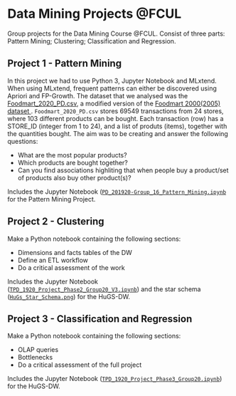 # Data Mining Projects @FCUL
Group projects for the Data Mining Course @FCUL. Consist of three parts: Pattern Mining; Clustering; Classification and Regression.

## Project 1 - Pattern Mining
In this project we had to use Python 3, Jupyter Notebook and MLxtend. When using MLxtend, frequent patterns can either be discovered using Apriori and FP-Growth. 
The dataset that we analysed was the [Foodmart_2020_PD.csv](Foodmart_2020_PD.csv), a modified version of the <a href="https://github.com/neo4j-examples/neo4j-foodmart-dataset/tree/master/datam"> Foodmart 2000(2005) dataset </a>.
`Foodmart_2020_PD.csv` stores 69549 transactions from 24 stores, where 103 different products can be bought. Each transaction (row) has a STORE_ID (integer from 1 to 24), and a list of produts (items), together with the quantities bought.
The aim was to be creating and answer the following questions:
- What are the most popular products?
- Which products are bought together?
- Can you find associations highliting that when people buy a product/set of products also buy other product(s)?

Includes the Jupyter Notebook ([`PD_201920-Group_16_Pattern_Mining.ipynb`](PD_201920-Group_16_Pattern_Mining.ipynb) for the Pattern Mining Project.

## Project 2 - Clustering
Make a Python notebook containing the following sections:
- Dimensions and facts tables of the DW
- Define an ETL workflow
- Do a critical assessment of the work

Includes the Jupyter Notebook ([`TPD_1920_Project_Phase2_Group20_V3.ipynb`](TPD_1920_Project_Phase2_Group20_V3.ipynb)) and the star schema ([`HuGs_Star_Schema.png`](HuGs_Star_Schema.png)) for the HuGS-DW.

## Project 3 - Classification and Regression
Make a Python notebook containing the following sections:
- OLAP queries
- Bottlenecks
- Do a critical assessment of the full project

Includes the Jupyter Notebook ([`TPD_1920_Project_Phase3_Group20.ipynb`](TPD_1920_Project_Phase3_Group20.ipynb)) for the HuGS-DW.
